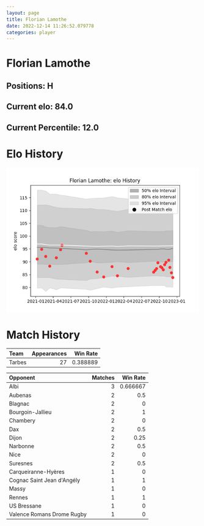 ```yaml
---  
layout: page  
title: Florian Lamothe  
date: 2022-12-14 11:26:52.079778  
categories: player  
---
```

# Florian Lamothe

## Positions: H

## Current elo: 84.0

## Current Percentile: 12.0

# Elo History


![elo history](history_FlorianLamothe.png)
# Match History


| Team   |   Appearances |   Win Rate |
|:-------|--------------:|-----------:|
| Tarbes |            27 |   0.388889 |

| Opponent                   |   Matches |   Win Rate |
|:---------------------------|----------:|-----------:|
| Albi                       |         3 |   0.666667 |
| Aubenas                    |         2 |   0.5      |
| Blagnac                    |         2 |   0        |
| Bourgoin-Jallieu           |         2 |   1        |
| Chambery                   |         2 |   0        |
| Dax                        |         2 |   0.5      |
| Dijon                      |         2 |   0.25     |
| Narbonne                   |         2 |   0.5      |
| Nice                       |         2 |   0        |
| Suresnes                   |         2 |   0.5      |
| Carqueiranne-Hyères        |         1 |   0        |
| Cognac Saint Jean d'Angély |         1 |   1        |
| Massy                      |         1 |   0        |
| Rennes                     |         1 |   1        |
| US Bressane                |         1 |   0        |
| Valence Romans Drome Rugby |         1 |   0        |